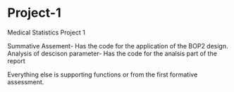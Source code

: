 # Project-1
Medical Statistics Project 1

Summative Assement- Has the code for the application of the BOP2 design.
Analysis of descison parameter- Has the code for the analsis part of the report

Everything else is supporting functions or from the first formative assessment.
